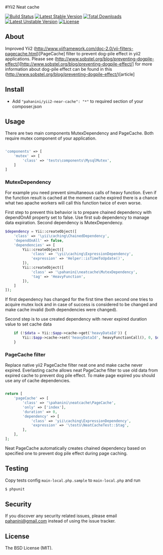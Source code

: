 #Yii2 Neat cache

[![Build Status](https://travis-ci.org/pahanini/yii2-neat-cache.svg?branch=master)](https://travis-ci.org/pahanini/yii2-neat-cache)
[![Latest Stable Version](https://poser.pugx.org/pahanini/yii2-neat-cache/v/stable)](https://packagist.org/packages/pahanini/yii2-neat-cache) 
[![Total Downloads](https://poser.pugx.org/pahanini/yii2-neat-cache/downloads)](https://packagist.org/packages/pahanini/yii2-neat-cache) 
[![Latest Unstable Version](https://poser.pugx.org/pahanini/yii2-neat-cache/v/unstable)](https://packagist.org/packages/pahanini/yii2-neat-cache) 
[![License](https://poser.pugx.org/pahanini/yii2-neat-cache/license)](https://packagist.org/packages/pahanini/yii2-neat-cache)

## About

Improved Yii2 (http://www.yiiframework.com/doc-2.0/yii-filters-pagecache.html)[PageCache] 
filter to prevent dog-pile effect in yii2 applications. Please see 
(http://www.sobstel.org/blog/preventing-dogpile-effect/)[http://www.sobstel.org/blog/preventing-dogpile-effect/]
for more information about dog-pile effect can be found  in 
this (http://www.sobstel.org/blog/preventing-dogpile-effect/)[article]


## Install

- Add `"pahanini/yii2-near-cache": "*"` to required section of your composer.json  


## Usage

There are two main components MutexDependency and PageCache. Both require mutex component of your application.

``` php

'components' => [
	'mutex' => [
		'class' => 'tests\components\MysqlMutex',
	]
]
```

### MutexDependency 

For example you need prevent simultaneous calls of heavy function. Even if the function result is cached
at the moment cache expired there is a chance what two apache workers will call this function twice of 
even worse. 

First step to prevent this behavior is to prepare chained dependency with dependOnAll property set to false. 
Use first sub dependency to manage data expiration. Second dependency is MutexDependency.

```php
$dependency = Yii::createObject([
	'class' => '\yii\caching\ChainedDependency',
	'dependOnAll' => false,
	'dependencies' => [
		Yii::createObject([
			'class' => '\yii\caching\ExpressionDependency',
			'expression' => 'Helper::isTimeToUpdate()',
		]),
		Yii::createObject([
			'class' => '\pahanini\neatcache\MutexDependency',
			'tag' => 'HeavyFunction',
		]),
	]
]);

```

If first dependency has changed for the first time then second one tries to acquire mutex lock and in case 
of success is considered to be changed and make cache invalid (both dependencies were changed).

Second step is to use created dependency with never expired duration value to set cache data
 
```php
	if (!$data = Yii::$app->cache->get('heavyDataId')) {
		Yii::$app->cache->set('heavyDataId', heavyFunctionCall(), 0, $dependency);		
	}
```

### PageCache filter


Replace native yii2 PageCache filter neat one and make cache never expired. Everlasting cache 
allows neat PageCache filter to use old data from expired cache to prevent dog pile effect. To 
make page expired you should use any of cache dependencies. 

``` php

return [
	'pageCache' => [
		'class' => '\pahanini\neatcache\PageCache',
		'only' => ['index'],
		'duration' => 0,
		'dependency' => [
			'class' => 'yii\caching\ExpressionDependency',
			'expression' => '\tests\NeatCacheTest::$tag',
		],
	],
];

```

Neat PageCache automatically creates chained dependency based on specified one to prevent dog pile effect
during page caching.
 
### 

## Testing

Copy tests config `main-local.php.sample` to  `main-local.php` and run

``` bash
$ phpunit
```

## Security

If you discover any security related issues, please email pahanini@gmail.com instead of using the issue tracker.

## License

The BSD License (MIT).
